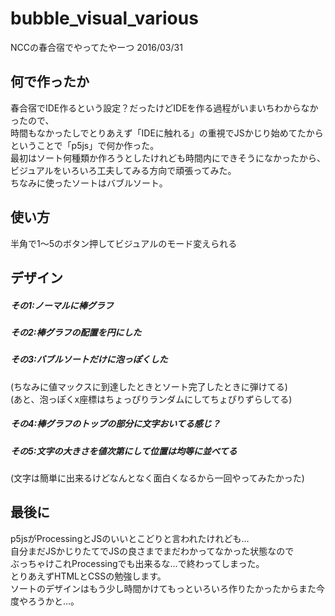 # bubble_visual_various
NCCの春合宿でやってたやーつ 2016/03/31  

## 何で作ったか
春合宿でIDE作るという設定？だったけどIDEを作る過程がいまいちわからなかったので、  
時間もなかったしでとりあえず「IDEに触れる」の重視でJSかじり始めてたからということで「p5js」で何か作った。  
最初はソート何種類か作ろうとしたけれども時間内にできそうになかったから、ビジュアルをいろいろ工夫してみる方向で頑張ってみた。  
ちなみに使ったソートはバブルソート。  

## 使い方
半角で1～5のボタン押してビジュアルのモード変えられる  

## デザイン
##### その1:ノーマルに棒グラフ
##### その2:棒グラフの配置を円にした
##### その3:バブルソートだけに泡っぽくした
(ちなみに値マックスに到達したときとソート完了したときに弾けてる)  
(あと、泡っぽくx座標はちょっぴりランダムにしてちょぴりずらしてる)  
##### その4:棒グラフのトップの部分に文字おいてる感じ？
##### その5:文字の大きさを値次第にして位置は均等に並べてる
(文字は簡単に出来るけどなんとなく面白くなるから一回やってみたかった)  

## 最後に
p5jsがProcessingとJSのいいとこどりと言われたけれども…  
自分まだJSかじりたてでJSの良さまでまだわかってなかった状態なので  
ぶっちゃけこれProcessingでも出来るな…で終わってしまった。  
とりあえずHTMLとCSSの勉強します。  
ソートのデザインはもう少し時間かけてもっといろいろ作りたかったからまた今度やろうかと…。  